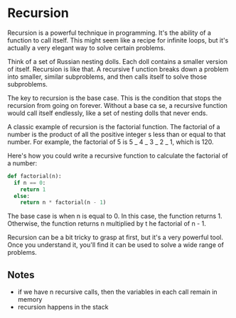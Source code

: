 # Recursion

Recursion is a powerful technique in programming. It's the ability of a function to call itself. This might seem like a recipe
for infinite loops, but it's actually a very elegant way to solve certain problems.

Think of a set of Russian nesting dolls. Each doll contains a smaller version of itself. Recursion is like that. A recursive f
unction breaks down a problem into smaller, similar subproblems, and then calls itself to solve those subproblems.

The key to recursion is the base case. This is the condition that stops the recursion from going on forever. Without a base ca
se, a recursive function would call itself endlessly, like a set of nesting dolls that never ends.

A classic example of recursion is the factorial function. The factorial of a number is the product of all the positive integer
s less than or equal to that number. For example, the factorial of 5 is 5 _ 4 _ 3 _ 2 _ 1, which is 120.

Here's how you could write a recursive function to calculate the factorial of a number:

```python
def factorial(n):
  if n == 0:
    return 1
  else:
    return n * factorial(n - 1)
```

The base case is when n is equal to 0. In this case, the function returns 1. Otherwise, the function returns n multiplied by t
he factorial of n - 1.

Recursion can be a bit tricky to grasp at first, but it's a very powerful tool. Once you understand it, you'll find it can be
used to solve a wide range of problems.

## Notes

- if we have n recursive calls, then the variables in each call remain in memory
- recursion happens in the stack
